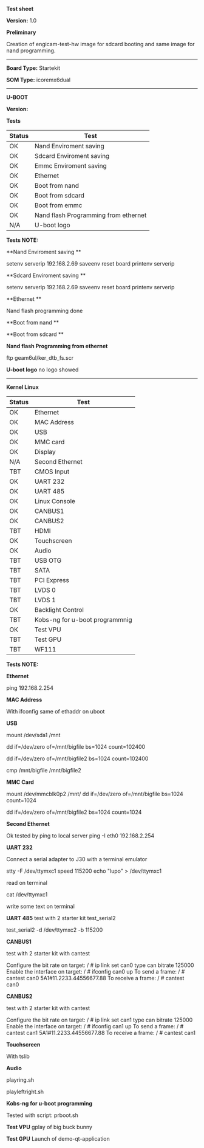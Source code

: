 **Test sheet**

**Version:** 1.0


**Preliminary**

Creation of engicam-test-hw image for sdcard booting and same image for nand programming.

--------------------------------------------------------------------------------------------------------

**Board Type:** Startekit

**SOM Type:**  icoremx6dual

--------------------------------------------------------------------------------------------------------

**U-BOOT**

**Version:**

**Tests**

| Status  |  Test |
|---------|-------|
| OK    |Nand Enviroment saving   |
| OK    |Sdcard  Enviroment saving |
| OK    |Emmc  Enviroment saving |
| OK    |Ethernet  |
| OK    |Boot from nand   |
| OK    |Boot from sdcard  |
| OK    |Boot from emmc  |
| OK    |Nand flash Programming from ethernet   |
| N/A   |U-boot logo   |


**Tests NOTE:**

**Nand Enviroment saving  **

setenv serverip 192.168.2.69
saveenv
reset board
printenv  serverip

**Sdcard  Enviroment saving **

setenv serverip 192.168.2.69
saveenv
reset board
printenv  serverip

**Ethernet **

Nand flash programming done

**Boot from nand **

**Boot from sdcard **

**Nand flash Programming from ethernet**

ftp geam6ul/ker_dtb_fs.scr

**U-boot logo**
no logo showed

--------------------------------------------------------------------------------------------------------
**Kernel Linux**

| Status  |  Test |
|---------|-------|
|OK |Ethernet|
|OK |MAC Address|
|OK |USB|
|OK |MMC card|
|OK |Display|
|N/A |Second Ethernet|
|TBT |CMOS Input|
|OK  |UART 232|
|OK  |UART 485|
|OK  |Linux Console|
|OK  |CANBUS1|
|OK  |CANBUS2|
|TBT |HDMI|
|OK  |Touchscreen|
|OK  |Audio|
|TBT |USB  OTG|
|TBT |SATA|
|TBT |PCI Express|
|TBT |LVDS 0|
|TBT |LVDS 1|
|OK  |Backlight Control|
|TBT |Kobs-ng for u-boot programmnig|
|OK  |Test VPU| (da mettere cma a 128MB)
|TBT |Test GPU|
|TBT |WF111|

**Tests NOTE:**

**Ethernet**

ping 192.168.2.254

**MAC Address**

With ifconfig same of ethaddr on uboot

**USB**

mount /dev/sda1 /mnt

dd if=/dev/zero of=/mnt/bigfile bs=1024 count=102400

dd if=/dev/zero of=/mnt/bigfile2 bs=1024 count=102400

cmp /mnt/bigfile /mnt/bigfile2

**MMC Card**

 mount /dev/mmcblk0p2 /mnt/
dd if=/dev/zero of=/mnt/bigfile bs=1024 count=1024

dd if=/dev/zero of=/mnt/bigfile2 bs=1024 count=1024

**Second Ethernet**

Ok tested by ping to local server
ping -I eth0 192.168.2.254

**UART 232**

Connect a serial adapter to J30 with a terminal emulator

stty -F /dev/ttymxc1 speed 115200
echo "lupo" > /dev/ttymxc1

read on terminal

cat /dev/ttymxc1

write some text on terminal

**UART 485**
test with 2 starter kit test_serial2

test_serial2 -d /dev/ttymxc2 -b 115200

**CANBUS1**

test with 2 starter kit with cantest

 Configure the bit rate on target:
/ # ip link set can0 type can bitrate 125000
 Enable the interface on target:
/ # ifconfig can0 up
 To send a frame:
/ # cantest can0 5A1#11.2233.44556677.88
 To receive a frame:
/ # cantest can0

**CANBUS2**

test with 2 starter kit with cantest

 Configure the bit rate on target:
/ # ip link set can1 type can bitrate 125000
 Enable the interface on target:
/ # ifconfig can1 up
 To send a frame:
/ # cantest can1 5A1#11.2233.44556677.88
 To receive a frame:
/ # cantest can1

**Touchscreen**

With tslib

**Audio**

playring.sh

playleftright.sh

**Kobs-ng for u-boot programming**

Tested with script: prboot.sh

**Test VPU**
gplay of big buck bunny

**Test GPU**
Launch of demo-qt-application
